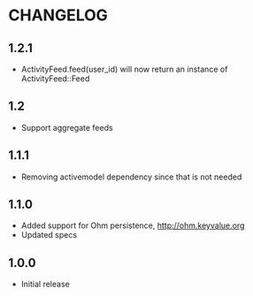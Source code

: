 # CHANGELOG

## 1.2.1

* ActivityFeed.feed(user_id) will now return an instance of ActivityFeed::Feed

## 1.2

* Support aggregate feeds

## 1.1.1

* Removing activemodel dependency since that is not needed

## 1.1.0

* Added support for Ohm persistence, http://ohm.keyvalue.org
* Updated specs

## 1.0.0

* Initial release
